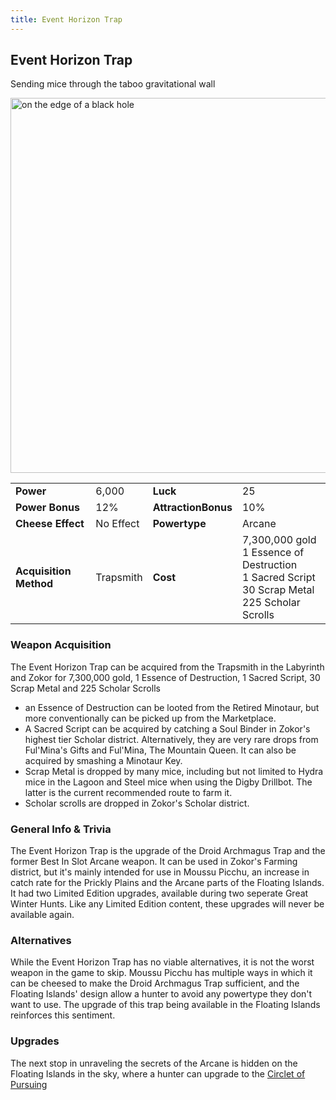 ```yaml
---
title: Event Horizon Trap
---
```


## Event Horizon Trap

Sending mice through the taboo gravitational wall

<img src="/assets/images/weapons/eht.png" alt="on the edge of a black hole" width="600">

|                        |           |                     |                                                                                                                |
| ---------------------- | --------- | ------------------- | -------------------------------------------------------------------------------------------------------------- |
| **Power**              | 6,000     | **Luck**            | 25                                                                                                             |
| **Power Bonus**        | 12%       | **AttractionBonus** | 10%                                                                                                            |
| **Cheese Effect**      | No Effect | **Powertype**       | Arcane                                                                                                         |
| **Acquisition Method** | Trapsmith | **Cost**            | 7,300,000 gold <br> 1 Essence of Destruction <br> 1 Sacred Script <br> 30 Scrap Metal <br> 225 Scholar Scrolls |

### Weapon Acquisition

The Event Horizon Trap can be acquired from the Trapsmith in the Labyrinth and Zokor for 7,300,000 gold, 1 Essence of Destruction, 1 Sacred Script, 30 Scrap Metal and 225 Scholar Scrolls

- an Essence of Destruction can be looted from the Retired Minotaur, but more conventionally can be picked up from the Marketplace.
- A Sacred Script can be acquired by catching a Soul Binder in Zokor's highest tier Scholar district. Alternatively, they are very rare drops from Ful'Mina's Gifts and Ful'Mina, The Mountain Queen. It can also be acquired by smashing a Minotaur Key.
- Scrap Metal is dropped by many mice, including but not limited to Hydra mice in the Lagoon and Steel mice when using the Digby Drillbot. The latter is the current recommended route to farm it.
- Scholar scrolls are dropped in Zokor's Scholar district.

### General Info & Trivia

The Event Horizon Trap is the upgrade of the Droid Archmagus Trap and the former Best In Slot Arcane weapon. It can be used in Zokor's Farming district, but it's mainly intended for use in Moussu Picchu, an increase in catch rate for the Prickly Plains and the Arcane parts of the Floating Islands.
It had two Limited Edition upgrades, available during two seperate Great Winter Hunts. Like any Limited Edition content, these upgrades will never be available again.

### Alternatives

While the Event Horizon Trap has no viable alternatives, it is not the worst weapon in the game to skip. Moussu Picchu has multiple ways in which it can be cheesed to make the Droid Archmagus Trap sufficient, and the Floating Islands' design allow a hunter to avoid any powertype they don't want to use. The upgrade of this trap being available in the Floating Islands reinforces this sentiment.

### Upgrades

The next stop in unraveling the secrets of the Arcane is hidden on the Floating Islands in the sky, where a hunter can upgrade to the [Circlet of Pursuing](/weapons/arcane/eht)
